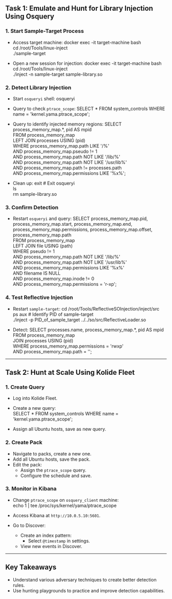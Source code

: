 
## Task 1: Emulate and Hunt for Library Injection Using Osquery

### 1. Start Sample-Target Process

- Access target machine: docker exec -it target-machine bash  
    cd /root/Tools/linux-inject  
    ./sample-target
    
- Open a new session for injection: docker exec -it target-machine bash  
    cd /root/Tools/linux-inject  
    ./inject -n sample-target sample-library.so
    

### 2. Detect Library Injection

- Start `osqueryi` shell: osqueryi
    
- Query to check `ptrace_scope`: SELECT * FROM system_controls WHERE name = 'kernel.yama.ptrace_scope';
    
- Query to identify injected memory regions: SELECT process_memory_map.*, pid AS mpid  
    FROM process_memory_map  
    LEFT JOIN processes USING (pid)  
    WHERE process_memory_map.path LIKE '/%'  
    AND process_memory_map.pseudo != 1  
    AND process_memory_map.path NOT LIKE '/lib/%'  
    AND process_memory_map.path NOT LIKE '/usr/lib%'  
    AND process_memory_map.path != processes.path  
    AND process_memory_map.permissions LIKE '%x%';
    
- Clean up: exit # Exit osqueryi  
    ls  
    rm sample-library.so
    

### 3. Confirm Detection

- Restart `osqueryi` and query: SELECT process_memory_map.pid, process_memory_map.start, process_memory_map.end,  
    process_memory_map.permissions, process_memory_map.offset, process_memory_map.path  
    FROM process_memory_map  
    LEFT JOIN file USING (path)  
    WHERE pseudo != 1  
    AND process_memory_map.path NOT LIKE '/lib/%'  
    AND process_memory_map.path NOT LIKE '/usr/lib%'  
    AND process_memory_map.permissions LIKE '%x%'  
    AND filename IS NULL  
    AND process_memory_map.inode != 0  
    AND process_memory_map.permissions = 'r-xp';

### 4. Test Reflective Injection

- Restart `sample-target`: cd /root/Tools/ReflectiveSOInjection/inject/src  
    ps aux # Identify PID of sample-target  
    ./inject -p PID_of_sample_target ../../so/src/ReflectiveLoader.so
    
- Detect: SELECT processes.name, process_memory_map.*, pid AS mpid  
    FROM process_memory_map  
    JOIN processes USING (pid)  
    WHERE process_memory_map.permissions = 'rwxp'  
    AND process_memory_map.path = '';
    

---

## Task 2: Hunt at Scale Using Kolide Fleet

### 1. Create Query

- Log into Kolide Fleet.
    
- Create a new query:  
    SELECT * FROM system_controls WHERE name = 'kernel.yama.ptrace_scope';
    
- Assign all Ubuntu hosts, save as new query.
    

### 2. Create Pack

- Navigate to packs, create a new one.
- Add all Ubuntu hosts, save the pack.
- Edit the pack:
    - Assign the `ptrace_scope` query.
    - Configure the schedule and save.

### 3. Monitor in Kibana

- Change `ptrace_scope` on `osquery_client` machine:  
    echo 1 | tee /proc/sys/kernel/yama/ptrace_scope
    
- Access Kibana at `http://10.0.5.10:5601`.
    
- Go to Discover:
    
    - Create an index pattern:
        - Select `@timestamp` in settings.
    - View new events in Discover.

---

## Key Takeaways

- Understand various adversary techniques to create better detection rules.
- Use hunting playgrounds to practice and improve detection capabilities.